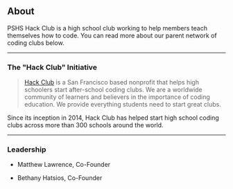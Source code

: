 ## About

PSHS Hack Club is a high school club working to help members teach themselves how to code.
You can read more about our parent network of coding clubs below.

---

### The "Hack Club" Initiative

> [Hack Club](https://hackclub.com/) is a San Francisco based nonprofit that helps high schoolers start after-school coding clubs.
> We are a worldwide community of learners and believers in the importance of coding education.
> We provide everything students need to start great clubs.

Since its inception in 2014, Hack Club has helped start high school coding clubs across more than 300 schools around the world.

---

### Leadership

- Matthew Lawrence, Co-Founder

- Bethany Hatsios, Co-Founder
